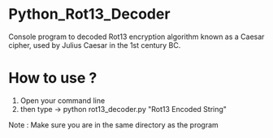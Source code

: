 # Python_Rot13_Decoder
Console program to decoded Rot13 encryption algorithm known as a Caesar cipher, used by Julius Caesar in the 1st century BC.

# How to use ?
1. Open your command line
2. then type -> python rot13_decoder.py "Rot13 Encoded String"

Note : Make sure you are in the same directory as the program

